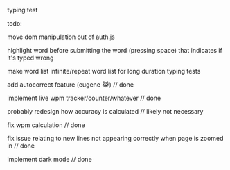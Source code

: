 typing test

todo:

move dom manipulation out of auth.js

highlight word before submitting the word (pressing space) that indicates if it's typed wrong

make word list infinite/repeat word list for long duration typing tests

add autocorrect feature (eugene :joy_cat:) // done

implement live wpm tracker/counter/whatever // done

probably redesign how accuracy is calculated // likely not necessary

fix wpm calculation // done 

fix issue relating to new lines not appearing correctly when page is zoomed in // done 

implement dark mode // done
